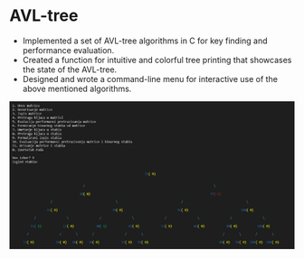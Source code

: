 # AVL-tree
- Implemented a set of AVL-tree algorithms in C for key finding and performance evaluation.
- Created a function for intuitive and colorful tree printing that showcases the state of the AVL-tree.
- Designed and wrote a command-line menu for interactive use of the above mentioned algorithms.

![Preview](preview.png)
